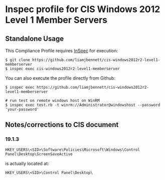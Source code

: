 # Inspec profile for CIS Windows 2012 Level 1 Member Servers

## Standalone Usage

This Compliance Profile requires [InSpec](https://github.com/chef/inspec) for execution:

```
$ git clone https://github.com/liamjbennett/cis-windows2012r2-level1-memberserver
$ inspec exec cis-windows2012r2-level1-memberserver
```

You can also execute the profile directly from Github:

```
$ inspec exec https://github.com/liamjbennett/cis-windows2012r2-level1-memberserver

# run test on remote windows host on WinRM
$ inspec exec test.rb -t winrm://Administrator@windowshost --password 'your-password'
```

## Notes/corrections to CIS document

### 19.1.3

```
HKEY_USERS\<SID>\Software\Policies\Microsoft\Windows\Control
Panel\Desktop\ScreenSaveActive
```
is actually located at:
```
HKEY_USERS\<SID>\Control Panel\Desktop\

